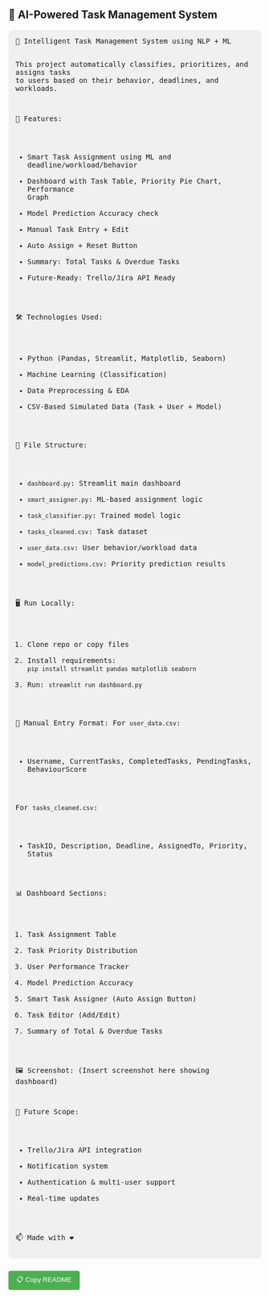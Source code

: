 <div>
  <h2>📘 AI-Powered Task Management System</h2>
  <pre id="readme-content" style="background-color:#f0f0f0; padding:1em; border-radius:8px; overflow-x:auto; white-space:pre-wrap;">
🚀 Intelligent Task Management System using NLP + ML

This project automatically classifies, prioritizes, and assigns tasks to users based on their behavior, deadlines, and workloads.

🧠 Features:
- Smart Task Assignment using ML and deadline/workload/behavior
- Dashboard with Task Table, Priority Pie Chart, Performance Graph
- Model Prediction Accuracy check
- Manual Task Entry + Edit
- Auto Assign + Reset Button
- Summary: Total Tasks & Overdue Tasks
- Future-Ready: Trello/Jira API Ready

🛠️ Technologies Used:
- Python (Pandas, Streamlit, Matplotlib, Seaborn)
- Machine Learning (Classification)
- Data Preprocessing & EDA
- CSV-Based Simulated Data (Task + User + Model)

📁 File Structure:
- `dashboard.py`: Streamlit main dashboard
- `smart_assigner.py`: ML-based assignment logic
- `task_classifier.py`: Trained model logic
- `tasks_cleaned.csv`: Task dataset
- `user_data.csv`: User behavior/workload data
- `model_predictions.csv`: Priority prediction results

🖥️ Run Locally:
1. Clone repo or copy files
2. Install requirements: `pip install streamlit pandas matplotlib seaborn`
3. Run: `streamlit run dashboard.py`

📌 Manual Entry Format:
For `user_data.csv`:
- Username, CurrentTasks, CompletedTasks, PendingTasks, BehaviourScore

For `tasks_cleaned.csv`:
- TaskID, Description, Deadline, AssignedTo, Priority, Status

📊 Dashboard Sections:
1. Task Assignment Table
2. Task Priority Distribution
3. User Performance Tracker
4. Model Prediction Accuracy
5. Smart Task Assigner (Auto Assign Button)
6. Task Editor (Add/Edit)
7. Summary of Total & Overdue Tasks

🖼️ Screenshot:
(Insert screenshot here showing dashboard)

🚧 Future Scope:
- Trello/Jira API integration
- Notification system
- Authentication & multi-user support
- Real-time updates

📫 Made with ❤️
  </pre>
  <button onclick="copyReadme()" style="margin-top: 10px; padding: 8px 16px; background-color: #4CAF50; color: white; border: none; border-radius: 4px; cursor: pointer;">📋 Copy README</button>
</div>

<script>
  function copyReadme() {
    const content = document.getElementById("readme-content").innerText;
    navigator.clipboard.writeText(content).then(() => {
      alert("README copied to clipboard!");
    });
  }
</script>
